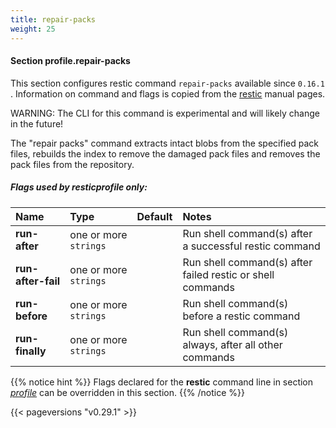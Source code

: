 ```yaml
---
title: repair-packs
weight: 25
---
```

#### Section profile.**repair-packs**

This section configures restic command `repair-packs`  available since `0.16.1` .
Information on command and flags is copied from the [restic](https://github.com/restic/restic) manual pages.

WARNING: The CLI for this command is experimental and will likely change in the future!

The "repair packs" command extracts intact blobs from the specified pack files, rebuilds
the index to remove the damaged pack files and removes the pack files from the repository.

##### Flags used by **resticprofile** only:

| Name              | Type                    | Default  | Notes |
|:------------------|:------------------------|:---------|:------|
| **run-after** |one or more `strings` | |Run shell command(s) after a successful restic command |
| **run-after-fail** |one or more `strings` | |Run shell command(s) after failed restic or shell commands |
| **run-before** |one or more `strings` | |Run shell command(s) before a restic command |
| **run-finally** |one or more `strings` | |Run shell command(s) always, after all other commands |





{{% notice hint %}}
Flags declared for the **restic** command line in section *[profile](../profile)*
can be overridden in this section.
{{% /notice %}}


{{< pageversions "v0.29.1" >}}
